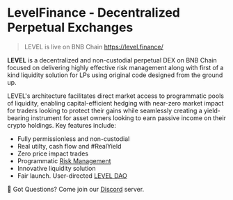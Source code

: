 # LevelFinance - Decentralized Perpetual Exchanges

> LEVEL is live on BNB Chain https://level.finance/

**LEVEL** is a decentralized and non-custodial perpetual DEX on BNB Chain focused on delivering highly effective risk management along with first of a kind liquidity solution for LPs using original code designed from the ground up. 

LEVEL's architecture facilitates direct market access to programmatic pools of liquidity, enabling capital-efficient hedging with near-zero market impact for traders looking to protect their gains while seamlessly creating a yield-bearing instrument for asset owners looking to earn passive income on their crypto holdings. Key features include:

- Fully permissionless and non-custodial
- Real utilty, cash flow and #RealYield 
- Zero price impact trades
- Programmatic [Risk Management](https://docs.level.finance/risk-management-for-lps)
- Innovative liquidity solution 
- Fair launch. User-directed [LEVEL DAO](https://docs.level.finance/level-dao)

💬 Got Questions? Come join our [Discord](https://www.discord.gg/levelfinance) server.
